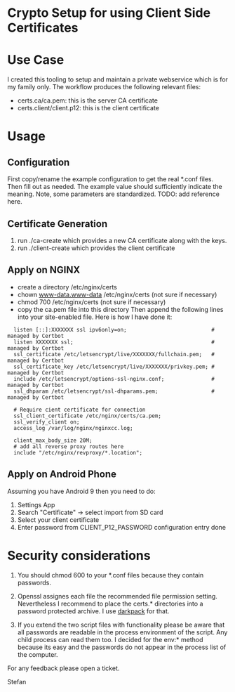 # Crypto Setup for using Client Side Certificates

# Use Case
I created this tooling to setup and maintain a private webservice which is for my family only. The workflow produces the following relevant files:
* certs.ca/ca.pem: this is the server CA certificate
* certs.client/client.p12: this is the client certificate

# Usage
## Configuration
First copy/rename the example configuration to get the real *.conf files. Then fill out as needed. The example value should sufficiently indicate the meaning. Note, some parameters are standardized. TODO: add reference here.

## Certificate Generation
1. run ./ca-create which provides a new CA certificate along with the keys.
2. run ./client-create which provides the client certificate

## Apply on NGINX
* create a directory /etc/nginx/certs
* chown www-data.www-data /etc/nginx/certs (not sure if necessary)
* chmod 700 /etc/nginx/certs (not sure if necessary)
* copy the ca.pem file into this directory
Then append the following lines into your site-enabled file. Here is how I have done it:

```
  listen [::]:XXXXXXX ssl ipv6only=on;                           # managed by Certbot
  listen XXXXXXX ssl;                                            # managed by Certbot
  ssl_certificate /etc/letsencrypt/live/XXXXXXX/fullchain.pem;   # managed by Certbot
  ssl_certificate_key /etc/letsencrypt/live/XXXXXXX/privkey.pem; # managed by Certbot
  include /etc/letsencrypt/options-ssl-nginx.conf;               # managed by Certbot
  ssl_dhparam /etc/letsencrypt/ssl-dhparams.pem;                 # managed by Certbot

  # Require cient certificate for connection
  ssl_client_certificate /etc/nginx/certs/ca.pem;
  ssl_verify_client on;
  access_log /var/log/nginx/nginxcc.log;

  client_max_body_size 20M;
  # add all reverse proxy routes here
  include "/etc/nginx/revproxy/*.location";

```
## Apply on Android Phone
Assuming you have Android 9 then you need to do:
1. Settings App
2. Search "Certificate" -> select import from SD card
3. Select your client certificate
4. Enter password from CLIENT_P12_PASSWORD configuration entry
done

# Security considerations
1. You should chmod 600 to your *.conf files because they contain passwords.

2. Openssl assignes each file the recommended file permission setting. Nevertheless I recommend to place the certs.* directories into a password protected archive. I use [darkpack](https://github.com/StefKode/darkpack) for that.

3. If you extend the two script files with functionality please be aware that all passwords are readable in the process environment of the script. Any child process can read them too. I decided for the env:* method because its easy and the passwords do not appear in the process list of the computer.

For any feedback please open a ticket.

Stefan

